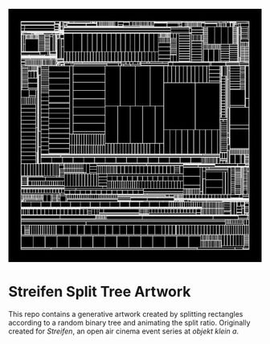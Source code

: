 ![Streifen Split Tree Example](example.jpeg)

# Streifen Split Tree Artwork
This repo contains a generative artwork created by splitting rectangles according to a random binary tree and animating the split ratio. 
Originally created for *Streifen*, an open air cinema event series at *objekt klein a*.